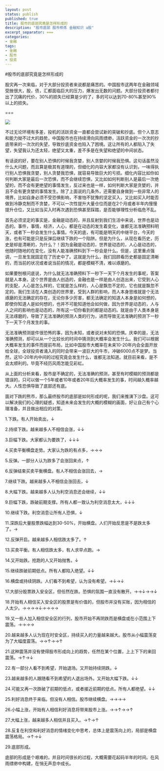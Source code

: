 ```yaml
---
layout: post
status: publish
published: true
title: 股市的底部究竟是怎样形成的
description: "股市底部 股市修炼 金融知识 a股"
excerpt_separator: ===
categories:
- 金融
tags:
- 金融
- 股市
- 投资
---
```



#股市的底部究竟是怎样形成的

股灾再一次来临，对于大部分投资者来说都是痛苦的。中国股市这两年在金融领域受挫很大，股，债，汇都面临巨大的压力，爆发出无数的问题。大部分投资者都付出了沉痛的代价，30%的损失已经算是少的了，多的可以达到70-80%甚至90%以上的损失。

===

<img class="alignnone size-full wp-image-355" src="/assets/金融/股市的底部究竟是怎样形成的1.png" />

不过无论环境有多差，投机的活跃资金一直都会尝试新的突破和抄底。但个人意志和能力拗不过大的趋势，中国股市也在持续滑向风雨缥缈，活跃资金的一次次的抄底带来的一次次的失望，导致抄底资金也陷入了困境。这让所有的人都陷入了失望，失望我认为还太轻，绝望又太重，差不多是在失望和绝望的中间状态。

有话说的好，要在别人恐惧的时候我贪婪，别人贪婪的时候我恐惧。这句话虽然没什么大问题，而且算是极其有道理的，但细化的内容大家都没有认识到，一味得执行别人恐惧我贪婪，别人贪婪我恐惧，就容易导致巨大的亏损。细化内容比如你如何判断大家是最后一次恐惧，而不会继续恐惧，又比如如何判断别人是最后一次绝望的，而不会有更绝望的事情发生，反过来也是一样，如何判断大家是贪婪的，并且不会有更贪婪的事情发生。除了上面说的几条外，还需要自身做到一些非常人的境界，比如自身必须不受恐惧影响，不害怕不犹豫的坚定买入，又比如买入时能否做到冷静克制而不贪婪，不可以一次性提升大量仓位而是在2个月或者半年内慢慢提升仓位，又比如当买入时再次遇到恐惧甚至踩踏，是否能够理性分析临危不乱。

首先必须坚定的事实是，金融是动态的，并且反射到我们生活中来说，世界也是动态的。事件，事情，经济，人心，都是在动态的发生着变化，谁都无法准确预料明天，或者下一秒会发生什么事情。今天的底，有可能是明天的中继平台，今天的涨，也有可能是只是反弹后继续下跌的一个陷阱。但是为什么，从现在看历史，历史是却是清晰的，为什么？！因为金融是动态的，世界是动态的，人心是动态的，他随时随地的在变化，没有人能准确预料到下一秒会是什么。但是，这里重点强调，一旦发生就固定在了历史中了。这就是为什么，我们回顾看历史都是固定清晰的，而当前的状况或者说当前的情况，都是模糊不清，难以琢磨的。

如果要刨根问底说，为什么就无法准确预料下一秒下一天下个月发生的事呢，答案就是人本身。这个世界是由人创造的，金融也是一样是由人创造出来，它受到人心的支配，人心是怎么样的，它就是怎么样的，人心是飘忽不定的，它也就是飘忽不定的。我们生活在人类创造的世界里，受到人群的影响，而人本身思维就是个无法琢磨的无法确定的存在，无论你多少厉害，都无法确定的知道人本身是如何想的，即使你知道人是如何想的，也并不可能知道他会如何做，因为世界是动态的，人与人之间的影响也是动态的，所有这一切你看到的都是动态的。就是由于人类本身是无法琢磨的，导致了无法准确的预测人类的行为，进而导致无法准确的预测下一秒下一天下个月发生的事。

无法准确预测是件很恐怖的事，因为未知，或者说对未知的恐惧。庆幸的是，无法准确预测，却可以从一个比较长的时间中猜测到大概率会发生什么。我们可以根据大概率发生的事件而提前布局，比如中国股市大概率在未来10-20年内会全面开放给全球，全球投资者涌入的同时会带来一波巨大的牛市，冲破6000点不是梦。当然，这10-20年内中间的过程究竟会发生什么，谁都无法知道。就目前来看，是不会太顺利的。毕竟不经历风雨怎能见彩虹。

从上面的分析来看，股市是不确定的，无法准确的预测，甚至有时模糊的预测都是错误的，只可以做一个5年或者10年或者20年后大概率发生的事，时间越久概率越大。人性恐惧导致了底部还有底。

面对下跌的熊市，那么最终股市的底部是如何形成的呢，我们来推演下沙盘。这可以解决我们的心理的疑惑，知道未来会发生的大概的模糊的画面，好让自己有个心理准备，并且做出相应的对策。

1.下跌。有人开始卖出，↓

2.持续下跌。越来越多人不相信会涨，↓↓

3.巨幅下跌。大家都认为要跌了，↓↓↓

4.买卖平衡横盘走势。大家认为跌的有点多，→→→

5.反弹。一部分人认为跌多了会涨回来点，↑

6.反弹结束买卖平衡横盘。有人不相信会涨回去，→

7.继续下跌。越来越多人不相信会涨回去，↓

8.大幅下跌。越来越多人认为利空消息还会继续，↓↓

9.巨幅下跌，跌破前期支撑。所有人都一致认为利空消息太大，↓↓↓

10.继续下跌。利空消息让所有人恐惧，↓

11.深跌后大量股票跌幅达到30-50%，开始横盘。人们开始反思是不是跌太多了。→

12.反弹开启。越来越多人相信跌太多了。↑

13.买卖平衡。有人相信跌太多，有人求早点跑。→

14.又开始跌。抢跑的人又开始抛售。↓

15.继续跌破前期低点。所有人都陷入绝望。↓↓

16.横盘或持续阴跌。人们看不到希望，认为没有希望。→↓→↓

17.大部分股票跌入安全区，但任然在跌。恐惧的氛围一直没有散开。→→↓→→↓

18.开始有人相信买入安全区的股票是有价值的，但股市并没有买账，因为相信的人太少。→→→→↓→→→→

19.又一些人加入相信安全区的行列，股市开始不再阴跌而是横盘或在小范围上下震荡。→→→→

20.越来越多人认为现在时安全区，持续买入的力量越来越大。股市从小幅震荡变为了大幅度震荡。→→↑→→↑

21.这种震荡并没有使得股市形成向上的趋势，任然在某个位置，上上下下的来回震荡。→↑→↓

22.有一部分人看不到希望，开始退场。又开始持续阴跌。↓

23.越来越多的人跟随看不到希望的人退出场外。又开始大幅下跌。↓↓

24.可能又再一次跌破了前期的低点，或者接近前期的低点。所有人都绝望。↓↓

25.利好消息终于来临。但没有人相信。股市继续横盘。→→→→

26.小幅上涨，开始有人相信利好消息将带来股市上涨。→→↑→→↑

27.大幅上涨，越来越多人相信并且买入。→↑→↑

28.反复在利空和利好消息的情绪变化中思考，总体上是震荡向上的，局部是横盘震荡格局。→↑→↓

29.底部形成。

底部的形成是个艰难的，并且时间很长的过程，大概需要花起码半年的时间。在风雨缥缈中构建，在悄无声息中成长。



